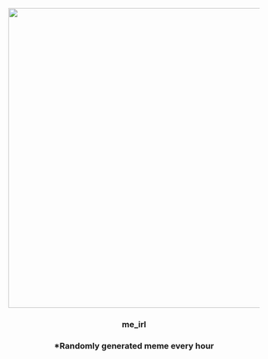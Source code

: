 <p align="center">
        <img src="https://i.redd.it/pvvzi0o6fcz81.gif" width="600" height="600">
        </p>
        <h3 align="center">me_irl</h3>
        <h3 align="center">*Randomly generated meme every hour</h3>
    